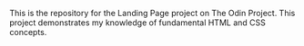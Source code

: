 This is the repository for the Landing Page project on The Odin Project. This project demonstrates my knowledge of fundamental HTML and CSS concepts.